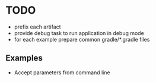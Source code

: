 TODO
====

- prefix each artifact
- provide debug task to run application in debug mode
- for each example prepare common gradle/*.gradle files

Examples
--------

- Accept parameters from command line

